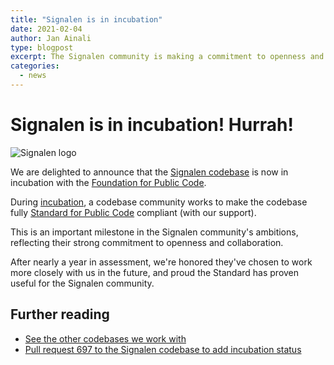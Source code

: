 ```yaml
---
title: "Signalen is in incubation"
date: 2021-02-04
author: Jan Ainali
type: blogpost
excerpt: The Signalen community is making a commitment to openness and collaboration.
categories:
  - news
---
```


# Signalen is in incubation! Hurrah!

![Signalen logo]({{site.url}}/assets/signalen_logo.png)

We are delighted to announce that the [Signalen codebase](https://signalen.org/) is now in incubation with the [Foundation for Public Code](https://publiccode.net).

During [incubation](https://about.publiccode.net/activities/codebase-stewardship/lifecycle.html), a codebase community works to make the codebase fully [Standard for Public Code](https://standard.publiccode.net/) compliant (with our support).

This is an important milestone in the Signalen community's ambitions, reflecting their strong commitment to openness and collaboration.

After nearly a year in assessment, we're honored they've chosen to work more closely with us in the future, and proud the Standard has proven useful for the Signalen community.

## Further reading

* [See the other codebases we work with](https://publiccode.net/codebases/)
* [Pull request 697 to the Signalen codebase to add incubation status](https://github.com/Amsterdam/signals/pull/697)

